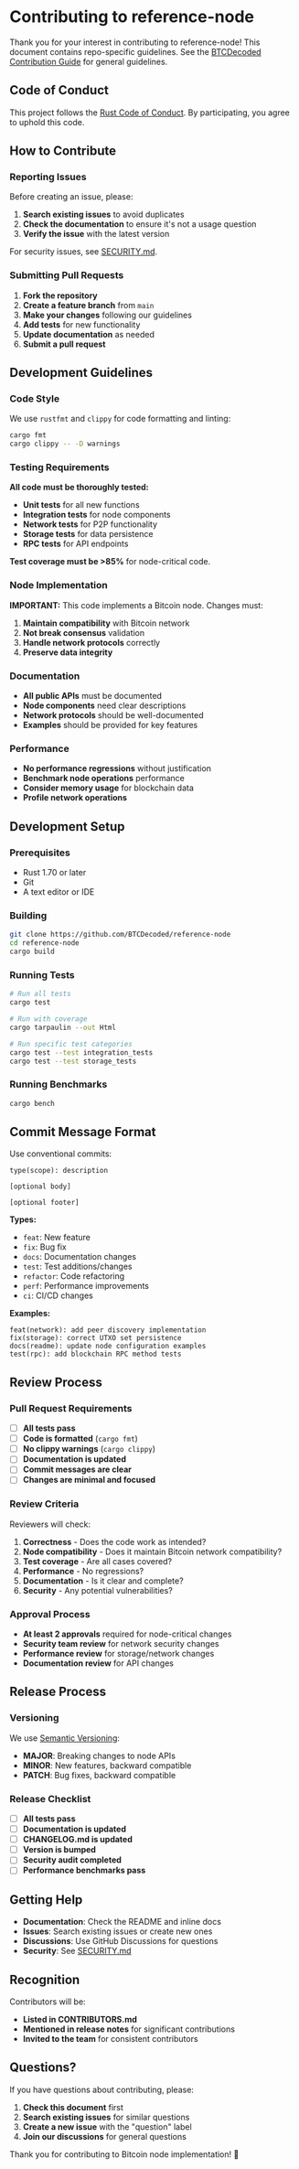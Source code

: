 # Contributing to reference-node

Thank you for your interest in contributing to reference-node! This document contains repo-specific guidelines. See the [BTCDecoded Contribution Guide](https://github.com/BTCDecoded/.github/blob/main/CONTRIBUTING.md) for general guidelines.

## Code of Conduct

This project follows the [Rust Code of Conduct](https://www.rust-lang.org/policies/code-of-conduct). By participating, you agree to uphold this code.

## How to Contribute

### Reporting Issues

Before creating an issue, please:

1. **Search existing issues** to avoid duplicates
2. **Check the documentation** to ensure it's not a usage question
3. **Verify the issue** with the latest version

For security issues, see [SECURITY.md](SECURITY.md).

### Submitting Pull Requests

1. **Fork the repository**
2. **Create a feature branch** from `main`
3. **Make your changes** following our guidelines
4. **Add tests** for new functionality
5. **Update documentation** as needed
6. **Submit a pull request**

## Development Guidelines

### Code Style

We use `rustfmt` and `clippy` for code formatting and linting:

```bash
cargo fmt
cargo clippy -- -D warnings
```

### Testing Requirements

**All code must be thoroughly tested:**

- **Unit tests** for all new functions
- **Integration tests** for node components
- **Network tests** for P2P functionality
- **Storage tests** for data persistence
- **RPC tests** for API endpoints

**Test coverage must be >85%** for node-critical code.

### Node Implementation

**IMPORTANT:** This code implements a Bitcoin node. Changes must:

1. **Maintain compatibility** with Bitcoin network
2. **Not break consensus** validation
3. **Handle network protocols** correctly
4. **Preserve data integrity**

### Documentation

- **All public APIs** must be documented
- **Node components** need clear descriptions
- **Network protocols** should be well-documented
- **Examples** should be provided for key features

### Performance

- **No performance regressions** without justification
- **Benchmark node operations** performance
- **Consider memory usage** for blockchain data
- **Profile network operations**

## Development Setup

### Prerequisites

- Rust 1.70 or later
- Git
- A text editor or IDE

### Building

```bash
git clone https://github.com/BTCDecoded/reference-node
cd reference-node
cargo build
```

### Running Tests

```bash
# Run all tests
cargo test

# Run with coverage
cargo tarpaulin --out Html

# Run specific test categories
cargo test --test integration_tests
cargo test --test storage_tests
```

### Running Benchmarks

```bash
cargo bench
```

## Commit Message Format

Use conventional commits:

```
type(scope): description

[optional body]

[optional footer]
```

**Types:**
- `feat`: New feature
- `fix`: Bug fix
- `docs`: Documentation changes
- `test`: Test additions/changes
- `refactor`: Code refactoring
- `perf`: Performance improvements
- `ci`: CI/CD changes

**Examples:**
```
feat(network): add peer discovery implementation
fix(storage): correct UTXO set persistence
docs(readme): update node configuration examples
test(rpc): add blockchain RPC method tests
```

## Review Process

### Pull Request Requirements

- [ ] **All tests pass**
- [ ] **Code is formatted** (`cargo fmt`)
- [ ] **No clippy warnings** (`cargo clippy`)
- [ ] **Documentation is updated**
- [ ] **Commit messages are clear**
- [ ] **Changes are minimal and focused**

### Review Criteria

Reviewers will check:

1. **Correctness** - Does the code work as intended?
2. **Node compatibility** - Does it maintain Bitcoin network compatibility?
3. **Test coverage** - Are all cases covered?
4. **Performance** - No regressions?
5. **Documentation** - Is it clear and complete?
6. **Security** - Any potential vulnerabilities?

### Approval Process

- **At least 2 approvals** required for node-critical changes
- **Security team review** for network security changes
- **Performance review** for storage/network changes
- **Documentation review** for API changes

## Release Process

### Versioning

We use [Semantic Versioning](https://semver.org/):

- **MAJOR**: Breaking changes to node APIs
- **MINOR**: New features, backward compatible
- **PATCH**: Bug fixes, backward compatible

### Release Checklist

- [ ] **All tests pass**
- [ ] **Documentation is updated**
- [ ] **CHANGELOG.md is updated**
- [ ] **Version is bumped**
- [ ] **Security audit completed**
- [ ] **Performance benchmarks pass**

## Getting Help

- **Documentation**: Check the README and inline docs
- **Issues**: Search existing issues or create new ones
- **Discussions**: Use GitHub Discussions for questions
- **Security**: See [SECURITY.md](SECURITY.md)

## Recognition

Contributors will be:

- **Listed in CONTRIBUTORS.md**
- **Mentioned in release notes** for significant contributions
- **Invited to the team** for consistent contributors

## Questions?

If you have questions about contributing, please:

1. **Check this document** first
2. **Search existing issues** for similar questions
3. **Create a new issue** with the "question" label
4. **Join our discussions** for general questions

Thank you for contributing to Bitcoin node implementation! 🚀
